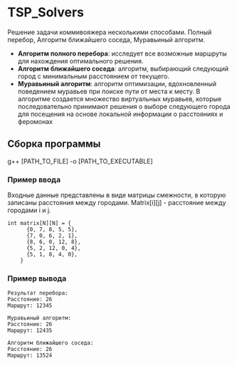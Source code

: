 # TSP_Solvers
Решение задачи коммивояжера несколькими способами. Полный перебор, Алгоритм ближайшего соседа, Муравьиный алгоритм.

- **Алгоритм полного перебора**: исследует все возможные маршруты для нахождения оптимального решения.
- **Алгоритм ближайшего соседа**: алгоритм, выбирающий следующий город с минимальным расстоянием от текущего.
- **Муравьиный алгоритм**: алгоритм оптимизации, вдохновленный поведением муравьев при поиске пути от места к месту. В алгоритме создается множество виртуальных муравьев, которые последовательно принимают решения о выборе следующего города для посещения на основе локальной информации о расстояниях и феромонах

## Сборка программы

g++ [PATH_TO_FILE] -o [PATH_TO_EXECUTABLE]
### Пример ввода

Входные данные представлены в виде матрицы смежности, в которую записаны расстояния между городами. 
Matrix[i][j] - расстояние между городами i и j.
```
int matrix[N][N] = {
      {0, 7, 8, 5, 5},
      {7, 0, 6, 2, 1},
      {8, 6, 0, 12, 8},
      {5, 2, 12, 0, 4},
      {5, 1, 8, 4, 0},
    }
```

### Пример вывода

```
Результат перебора:
Расстояние: 26
Маршрут: 12345

Муравьиный алгоритм:
Расстояние: 26
Маршрут: 12435

Алгоритм ближайшего соседа:
Расстояние: 26
Маршрут: 13524

```

